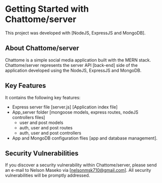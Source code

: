 # Getting Started with Chattome/server

This project was developed with [NodeJS, ExpressJS and MongoDB].

## About Chattome/server

Chattome is a simple social media application built with the MERN stack. Chattome/server represents the server API [back-end] side of the application developed using the NodeJS, ExpressJS and MongoDB.
 
## Key Features

 It contains the following key features:
 
- Express server file [server.js] [Application index file]
- App_server folder [mongoose models, express routes, nodeJS controllers files]
	* user and post models
	* auth, user and post routes 
	* auth, user and post controllers 
- App and MongoDB configuration flies [app and database management].
 

## Security Vulnerabilities

If you discover a security vulnerability within Chattome/server, please send an e-mail to Nelson Maseko via [nelsonmsk710@gmail.com]. All security vulnerabilities will be promptly addressed.


